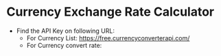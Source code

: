 # Currency Exchange Rate Calculator

- Find the API Key on following URL:
    - For Currency List: <a href="https://free.currencyconverterapi.com/">https://free.currencyconverterapi.com/</a>
    - For Currency convert rate: <a href="https://www.exchangerate-api.com/"></a>